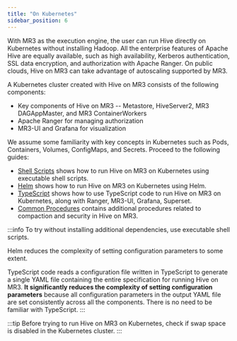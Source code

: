 ```yaml
---
title: "On Kubernetes"
sidebar_position: 6
---
```


With MR3 as the execution engine,
the user can run Hive directly on Kubernetes without installing Hadoop.
All the enterprise features of Apache Hive are equally available,
such as high availability, Kerberos authentication, SSL data encryption, and authorization with Apache Ranger.
On public clouds, Hive on MR3 can take advantage of autoscaling supported by MR3.

A Kubernetes cluster created with Hive on MR3 consists of the following components:

* Key components of Hive on MR3 -- Metastore, HiveServer2, MR3 DAGAppMaster, and MR3 ContainerWorkers
* Apache Ranger for managing authorization
* MR3-UI and Grafana for visualization

We assume some familiarity with key concepts in Kubernetes such as Pods, Containers, Volumes, ConfigMaps, and Secrets.
Proceed to the following guides:

* [Shell Scripts](./run-k8s)
  shows how to run Hive on MR3 on Kubernetes using executable shell scripts.
* [Helm](./run-helm-k8s) 
  shows how to run Hive on MR3 on Kubernetes using Helm.
* [TypeScript](./typescript) shows how to use TypeScript code
  to run Hive on MR3 on Kubernetes, along with Ranger, MR3-UI, Grafana, Superset.
* [Common Procedures](./common) contains additional procedures related to compaction and security in Hive on MR3.

:::info
To try without installing additional dependencies, use executable shell scripts.

Helm reduces the complexity of setting configuration parameters to some extent.

TypeScript code reads a configuration file written in TypeScript
to generate a single YAML file containing the entire specification
for running Hive on MR3.
**It significantly reduces the complexity of setting configuration parameters**
because all configuration parameters in the output YAML file
are set consistently across all the components.
There is no need to be familiar with TypeScript.
:::

:::tip
Before trying to run Hive on MR3 on Kubernetes,
check if swap space is disabled in the Kubernetes cluster.
:::

